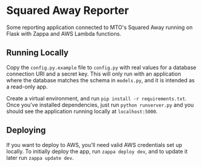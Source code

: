 # Squared Away Reporter

Some reporting application connected to MTO's Squared Away running on Flask with
Zappa and AWS Lambda functions.

## Running Locally

Copy the `config.py.example` file to `config.py` with real values for a database
connection URI and a secret key. This will only run with an application where the
database matches the schema in `models.py`, and it is intended as a read-only app.

Create a virtual environment, and run `pip install -r requirements.txt`. Once you've
installed dependencies, just run `python runserver.py` and you should see the application
running locally at `localhost:5000`.

## Deploying

If you want to deploy to AWS, you'll need valid AWS credentials set up locally.
To initially deploy the app, run `zappa deploy dev`, and to update it later run
`zappa update dev`.
